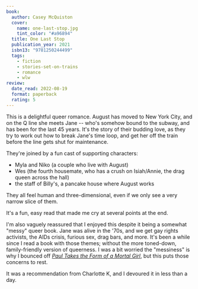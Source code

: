 ```yaml
---
book:
  author: Casey McQuiston
  cover:
    name: one-last-stop.jpg
    tint_color: "#a96894"
  title: One Last Stop
  publication_year: 2021
  isbn13: "9781250244499"
  tags:
    - fiction
    - stories-set-on-trains
    - romance
    - wlw
review:
  date_read: 2022-08-19
  format: paperback
  rating: 5
---
```


This is a delightful queer romance.
August has moved to New York City, and on the Q line she meets Jane -- who's somehow bound to the subway, and has been for the last 45 years.
It's the story of their budding love, as they try to work out how to break Jane's time loop, and get her off the train before the line gets shut for maintenance.

They're joined by a fun cast of supporting characters:

* Myla and Niko (a couple who live with August)
* Wes (the fourth housemate, who has a crush on Isiah/Annie, the drag queen across the hall)
* the staff of Billy's, a pancake house where August works

They all feel human and three-dimensional, even if we only see a very narrow slice of them.

It's a fun, easy read that made me cry at several points at the end.

I'm also vaguely reassured that I enjoyed this despite it being a somewhat "messy" queer book.
Jane was alive in the '70s, and we get gay rights activists, the AIDs crisis, furious sex, drag bars, and more.
It's been a while since I read a book with those themes; without the more toned-down, family-friendly version of queerness.
I was a bit worried the "messiness" is why I bounced off [*Paul Takes the Form of a Mortal Girl*](/reviews/paul-takes-the-form-of-a-mortal-girl/), but this puts those concerns to rest.

It was a recommendation from Charlotte K, and I devoured it in less than a day.
